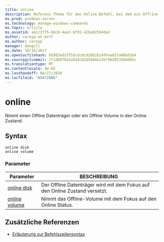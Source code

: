 ```yaml
---
title: online
description: Referenz Thema für den Online-Befehl, bei dem ein Offline Datenträger oder ein Offline Volume in den Online Status versetzt wird.
ms.prod: windows-server
ms.technology: manage-windows-commands
ms.topic: article
ms.assetid: aacc3f75-bbc8-4ae2-bf92-420a82594da2
author: coreyp-at-msft
ms.author: coreyp
manager: dongill
ms.date: 10/16/2017
ms.openlocfilehash: b5983e033755cdc9cd28b2b149fea657a06bd164
ms.sourcegitcommit: 771db070a3a924c8265944e21bf9bd85350dd93c
ms.translationtype: MT
ms.contentlocale: de-DE
ms.lasthandoff: 06/27/2020
ms.locfileid: "85472606"
---
```

# <a name="online"></a>online

Nimmt einen Offline Datenträger oder ein Offline Volume in den Online Zustand.

## <a name="syntax"></a>Syntax

```
online disk
online volume
```

### <a name="parameters"></a>Parameter

| Parameter | BESCHREIBUNG |
|--|--|
| [online disk](online-disk.md) | Der Offline Datenträger wird mit dem Fokus auf den Online Zustand versetzt. |
| [online volume](online-volume.md) | Nimmt das Offline-Volume mit dem Fokus auf den Online Status. |

## <a name="additional-references"></a>Zusätzliche Referenzen

- [Erläuterung zur Befehlszeilensyntax](command-line-syntax-key.md)
